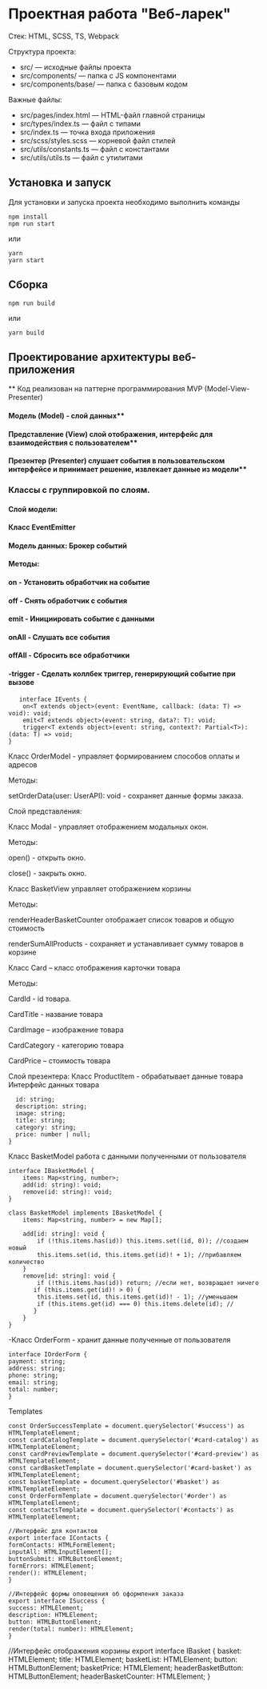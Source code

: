 # Проектная работа "Веб-ларек"

Стек: HTML, SCSS, TS, Webpack

Структура проекта:

- src/ — исходные файлы проекта
- src/components/ — папка с JS компонентами
- src/components/base/ — папка с базовым кодом

Важные файлы:

- src/pages/index.html — HTML-файл главной страницы
- src/types/index.ts — файл с типами
- src/index.ts — точка входа приложения
- src/scss/styles.scss — корневой файл стилей
- src/utils/constants.ts — файл с константами
- src/utils/utils.ts — файл с утилитами

## Установка и запуск

Для установки и запуска проекта необходимо выполнить команды

```
npm install
npm run start
```

или

```
yarn
yarn start
```

## Сборка

```
npm run build
```

или

```
yarn build
```

## Проектирование архитектуры веб-приложения

** Код реализован на паттерне программирования MVP (Model-View-Presenter)

#### Модель (Model) - слой данных**

#### Представление (View) слой отображения, интерфейс для взаимодействия с пользователем**

#### Презентер (Presenter) слушает события в пользовательском интерфейсе и принимает решение, извлекает данные из модели**

### Классы с группировкой по слоям.

 #### Слой модели:

#### Класс EventEmitter

#### Модель данных: Брокер событий

#### Методы:

#### on - Установить обработчик на событие

#### off - Снять обработчик с события

#### emit - Инициировать событие с данными

#### onAll - Слушать все события

#### offAll - Сбросить все обработчики

#### -trigger - Сделать коллбек триггер, генерирующий событие при вызове


```
   interface IEvents {
    on<T extends object>(event: EventName, callback: (data: T) => void): void;
    emit<T extends object>(event: string, data?: T): void;
    trigger<T extends object>(event: string, context?: Partial<T>): (data: T) => void;
}
```

Класс OrderModel - управляет формированием способов оплаты и адресов

Методы:

setOrderData(user: UserAPI): void - сохраняет данные формы заказа.

Слой представления:

Класс Modal - управляет отображением модальных окон.

Методы:

open() - открыть окно.

close() - закрыть окно.

Класс BasketView управляет отображением корзины

Методы:  

renderHeaderBasketCounter отображает список товаров и общую стоимость

renderSumAllProducts - сохраняет и устанавливает сумму товаров в корзине


Класс Card – класс отображения карточки товара

Методы:

CardId - id товара.

CardTitle - название товара

CardImage – изображение товара

CardCategory - категорию товара

CardPrice – стоимость товара

Слой презентера:
Класс ProductItem - обрабатывает данные товара
Интерфейс данных товара

```export interface IProductItem {
  id: string;
  description: string;
  image: string;
  title: string;
  category: string;
  price: number | null;
}
```

Класс BasketModel работа с данными полученными от пользователя

```
interface IBasketModel {
    items: Map<string, number>;
    add(id: string): void;
    remove(id: string): void;
}

class BasketModel implements IBasketModel {
    items: Map<string, number> = new Map[];

    add[id: string]: void {
        if (!this.items.has(id)) this.items.set((id, 0)); //создаем новый
        this.items.set(id, this.items.get(id)! + 1); //прибавляем количество
    }
    remove[id: string]: void {
        if (!this.items.has(id)) return; //если нет, возвращает ничего
       if (this.items.get(id)! > 0) {
        this.items.set(id, this.items.get(id)! - 1); //уменьшаем
        if (this.items.get(id) === 0) this.items.delete(id); //
       }
    }
}
```

-Класс OrderForm - хранит данные полученные от пользователя

```
interface IOrderForm {
payment: string;
address: string;
phone: string;
email: string;
total: number;
}
```

Templates

```
const OrderSuccessTemplate = document.querySelector('#success') as HTMLTemplateElement;
const cardCatalogTemplate = document.querySelector('#card-catalog') as HTMLTemplateElement;
const cardPreviewTemplate = document.querySelector('#card-preview') as HTMLTemplateElement;
const cardBasketTemplate = document.querySelector('#card-basket') as HTMLTemplateElement;
const basketTemplate = document.querySelector('#basket') as HTMLTemplateElement;
const OrderFormTemplate = document.querySelector('#order') as HTMLTemplateElement;
const contactsTemplate = document.querySelector('#contacts') as HTMLTemplateElement;

//Интерфейс для контактов
export interface IContacts {
formContacts: HTMLFormElement;
inputAll: HTMLInputElement[];
buttonSubmit: HTMLButtonElement;
formErrors: HTMLElement;
render(): HTMLElement;
}

//Интерфейс формы оповещения об оформления заказа
export interface ISuccess {
success: HTMLElement;
description: HTMLElement;
button: HTMLButtonElement;
render(total: number): HTMLElement;
}
```

//Интерфейс отображения корзины
export interface IBasket {
basket: HTMLElement;
title: HTMLElement;
basketList: HTMLElement;
button: HTMLButtonElement;
basketPrice: HTMLElement;
headerBasketButton: HTMLButtonElement;
headerBasketCounter: HTMLElement;
}

```


```
